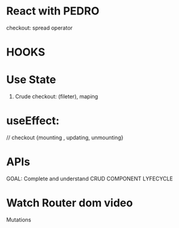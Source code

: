 # React with PEDRO

checkout: spread operator

# HOOKS

# Use State

1. Crude checkout: (fileter), maping

# useEffect:

// checkout {mounting , updating, unmounting}

# APIs

GOAL: Complete and understand CRUD
COMPONENT LYFECYCLE

# Watch Router dom video

Mutations
